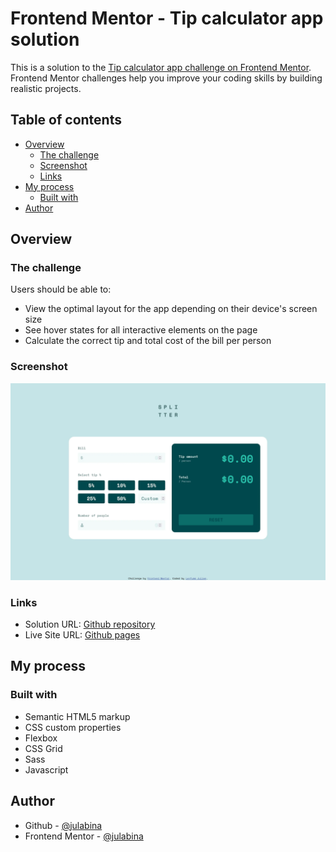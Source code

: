# Frontend Mentor - Tip calculator app solution

This is a solution to the [Tip calculator app challenge on Frontend Mentor](https://www.frontendmentor.io/challenges/tip-calculator-app-ugJNGbJUX). Frontend Mentor challenges help you improve your coding skills by building realistic projects.

## Table of contents

- [Overview](#overview)
  - [The challenge](#the-challenge)
  - [Screenshot](#screenshot)
  - [Links](#links)
- [My process](#my-process)
  - [Built with](#built-with)
- [Author](#author)

## Overview

### The challenge

Users should be able to:

- View the optimal layout for the app depending on their device's screen size
- See hover states for all interactive elements on the page
- Calculate the correct tip and total cost of the bill per person

### Screenshot

![](./screenshot.webp)


### Links

- Solution URL: [Github repository](https://github.com/julabina/FRONTEND_MENTOR/tree/master/junior/Tip_calculator_app)
- Live Site URL: [Github pages](https://julabina.github.io/FRONTEND_MENTOR/junior/Tip_calculator_app/index.html)

## My process

### Built with

- Semantic HTML5 markup
- CSS custom properties
- Flexbox
- CSS Grid
- Sass
- Javascript

## Author

- Github - [@julabina](https://github.com/julabina)
- Frontend Mentor - [@julabina](https://www.frontendmentor.io/profile/julabina)



